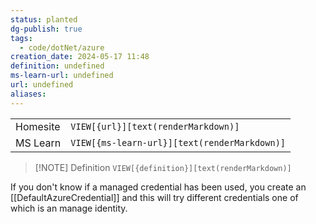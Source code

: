 ```yaml
---
status: planted
dg-publish: true
tags:
  - code/dotNet/azure
creation_date: 2024-05-17 11:48
definition: undefined
ms-learn-url: undefined
url: undefined
aliases:
---
```


|          |                                              |
| -------- | -------------------------------------------- |
| Homesite | `VIEW[{url}][text(renderMarkdown)]`          |
| MS Learn | `VIEW[{ms-learn-url}][text(renderMarkdown)]` |

> [!NOTE] Definition
> `VIEW[{definition}][text(renderMarkdown)]`


If you don't know if a managed credential has been used, you create an [[DefaultAzureCredential]] and this will try different credentials one of which is an manage identity.

